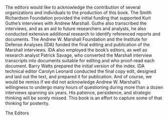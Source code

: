 The editors would like to acknowledge the contribution of several organizations  and individuals to the production of this book.  The Smith Richardson Foundation provided the initial funding that supported  Kurt Guthe’s interviews with Andrew Marshall. Guthe also transcribed the interviews,  and as an aid to future researchers and analysts, he also conducted extensive  additional research to identify referenced reports and documents.  The Andrew W. Marshall Foundation and the Institute for Defense Analyses (IDA)  funded the final editing and publication of the Marshall interviews. IDA also  employed the book’s editors, as well as research analyst Patrick Savage, who converted the Marshall interview transcripts into documents suitable for editing and who  proof-read each document. Barry Watts prepared the initial version of the index.  IDA technical editor Carolyn Leonard conducted the final copy edit, designed and  laid out the text, and prepared it for publication.  And of course, we would be remiss if we did not acknowledge Andrew W. Marshall’s  willingness to undergo many hours of questioning during more than a dozen  interviews spanning six years. His patience, persistence, and strategic thinking  will be sorely missed. This book is an effort to capture some of that thinking for  posterity.  

The Editors